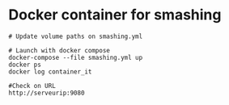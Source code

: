 # Docker container for smashing

```
# Update volume paths on smashing.yml

# Launch with docker compose
docker-compose --file smashing.yml up
docker ps
docker log container_it

#Check on URL
http://serveurip:9080
```
